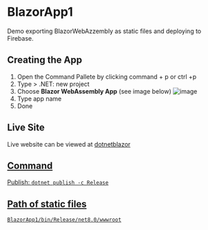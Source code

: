 # BlazorApp1
Demo exporting BlazorWebAzzembly as static files and deploying to Firebase.

## Creating the App
1. Open the Command Pallete by clicking command + p or ctrl +p
2. Type > .NET: new project
3. Choose <b>Blazor WebAssembly App</b> (see image below)
![image](https://github.com/iskevinlemon/BlazorApp1/assets/126497052/a11aa6b7-1dd3-4f62-b4e3-223e449732c7)
4. Type app name
5. Done

## Live Site
Live website can be viewed at 
<a href="https://dotnetblazor.web.app" target="_blank">dotnetblazor</d>

## Command
Publish: <code>dotnet publish -c Release</code>

## Path of static files
<code>BlazorApp1/bin/Release/net8.0/wwwroot</code>
